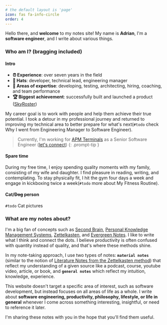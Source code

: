 ```yaml
---
# the default layout is 'page'
icon: fas fa-info-circle
order: 4
---
```


Hello there, and **welcome** to my notes site!
My name is **Adrian**, I'm a **software engineer**, and I write about various things.

### Who am I? (bragging included)

#### Intro

- **⏰ Experience**: over seven years in the field
- **🎩 Hats**: developer, technical lead, engineering manager
- **🧠 Areas of expertise**: developing, testing, architecting, hiring, coaching, and team performance
- **🏆 Biggest achievement**: successfully built and launched a product ([SkyRoster](https://www.skyroster.com/))

My career goal is to work with people and help them achieve their true potential.
I took a detour in my professional journey and returned to improving my technical area 
to better prepare for what's next(`#todo` check Why I went from Engineering Manager to Software Engineer).

> Currently, I'm working for [APM Terminals](https://www.apmterminals.com/) as a Senior Software Engineer ([let's connect](https://www.linkedin.com/in/adrian-oprea/))
{: .prompt-tip }

#### Spare time
During my free time, I enjoy spending quality moments with my family, consisting of my wife and daughter.
I find pleasure in reading, writing, and contemplating.
To stay physically fit, I hit the gym four days a week and engage in kickboxing twice a week(`#todo` more about My Fitness Routine).

#### Cat/~~Dog~~ person
`#todo` Cat pictures

### What are my notes about?

I'm a big fan of concepts such as [Second Brain](https://www.buildingasecondbrain.com/), 
[Personal Knowledge Management Systems](https://en.wikipedia.org/wiki/Personal_knowledge_management), 
[Zettelkasten](https://en.wikipedia.org/wiki/Zettelkasten), 
and [Evergreen Notes](https://notes.andymatuschak.org/Evergreen_notes). 
I like to write what I think and connect the dots. 
I believe productivity is often confused with quantity instead of quality, and that's where these methods shine.

In my note-taking approach, I use two types of notes: 
**`material notes`** (similar to the notion of [Literature Notes from the Zettelkasten method](https://zettelkasten.de/posts/concepts-sohnke-ahrens-explained/#literature-notes-a-subcategory-of-permanent-notes)) 
that reflect my understanding of a given source like a podcast, course, youtube video, article, or book, 
and **`general notes`** which reflect my intuition, knowledge, experience.

This website doesn't target a specific area of interest, such as software development, 
but instead focuses on all areas of life as a whole. 
I write about **software engineering, productivity, philosophy, lifestyle, or life in general** 
whenever I come across something interesting, insightful, or need to reference it later.

I'm sharing these notes with you in the hope that you'll find them useful.
